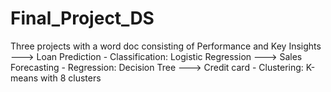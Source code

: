 # Final_Project_DS
Three projects with a word doc consisting of Performance and Key Insights
---> Loan Prediction - Classification: Logistic Regression
---> Sales Forecasting - Regression: Decision Tree
---> Credit card - Clustering: K-means with 8 clusters
